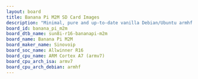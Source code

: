 ```yaml
---
layout: board
title: Banana Pi M2M SD Card Images
description: "Minimal, pure and up-to-date vanilla Debian/Ubuntu armhf SD card images for Banana Pi M2M by Sinovoip, SoC: Allwinner R16, CPU ISA: armv7"
board_id: banana_pi_m2m
board_dtb_name: sun8i-r16-bananapi-m2m
board_name: Banana Pi M2M
board_maker_name: Sinovoip
board_soc_name: Allwinner R16
board_cpu_name: ARM Cortex A7 (armv7)
board_cpu_arch_isa: armv7
board_cpu_arch_debian: armhf
---
```

